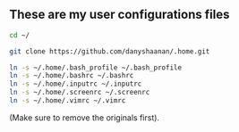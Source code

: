 These are my user configurations files
--------------------------------------

```bash
cd ~/

git clone https://github.com/danyshaanan/.home.git

ln -s ~/.home/.bash_profile ~/.bash_profile
ln -s ~/.home/.bashrc ~/.bashrc
ln -s ~/.home/.inputrc ~/.inputrc
ln -s ~/.home/.screenrc ~/.screenrc
ln -s ~/.home/.vimrc ~/.vimrc
```

(Make sure to remove the originals first).
